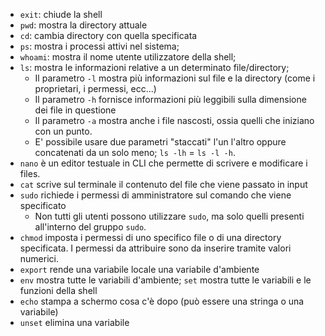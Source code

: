 - `exit`: chiude la shell
- `pwd`: mostra la directory attuale
- `cd`: cambia directory con quella specificata
- `ps`: mostra i processi attivi nel sistema;
- `whoami`: mostra il nome utente utilizzatore della shell;
- `ls`: mostra le informazioni relative a un determinato file/directory;
	- Il parametro `-l` mostra più informazioni sul file e la directory (come i proprietari, i permessi, ecc...)
	- Il parametro `-h` fornisce informazioni più leggibili sulla dimensione dei file in questione
	- Il parametro `-a` mostra anche i file nascosti, ossia quelli che iniziano con un punto. 
	- E' possibile usare due parametri "staccati" l'un l'altro oppure concatenati da un solo meno; `ls -lh` = `ls -l -h`.
- `nano` è un editor testuale in CLI che permette di scrivere e modificare i files.
- `cat` scrive sul terminale il contenuto del file che viene passato in input
- `sudo` richiede i permessi di amministratore sul comando che viene specificato
	- Non tutti gli utenti possono utilizzare `sudo`, ma solo quelli presenti all'interno del gruppo `sudo`. 
- `chmod` imposta i permessi di uno specifico file o di una directory specificata. I permessi da attribuire sono da inserire tramite valori numerici. 
- `export` rende una variabile locale una variabile d'ambiente
- `env` mostra tutte le variabili d'ambiente; `set` mostra tutte le variabili e le funzioni della shell
- `echo` stampa a schermo cosa c'è dopo (può essere una stringa o una variabile)
- `unset` elimina una variabile